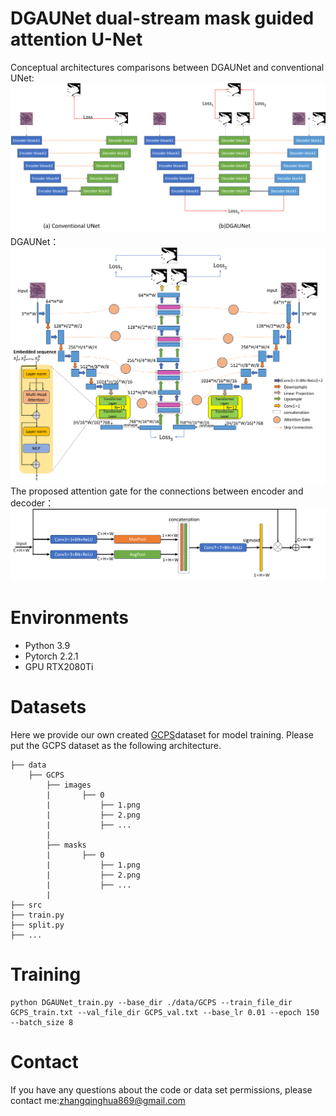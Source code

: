 # DGAUNet dual-stream mask guided attention U-Net
Conceptual architectures comparisons between DGAUNet and conventional UNet:
![image](images/2.png)
DGAUNet：
![image](images/1.png)
The proposed attention gate for the connections between encoder and decoder：
![image](images/3.png)
# Environments
* Python 3.9
* Pytorch 2.2.1
* GPU RTX2080Ti
# Datasets
Here we provide our own created [GCPS](https://drive.google.com/file/d/1PPYcOj6QDtPRyXX9JVYVl_kJaXYksBI-/view?usp=drive_link)dataset for model training.
Please put the GCPS dataset as the following architecture.
```
├── data
    ├── GCPS
        ├── images
        |       ├── 0
        |           ├── 1.png
        |           ├── 2.png
        |           ├── ...
        |
        ├── masks
        |       ├── 0
        |           ├── 1.png
        |           ├── 2.png
        |           ├── ...
        |
├── src
├── train.py
├── split.py
├── ...
```
# Training
```
python DGAUNet_train.py --base_dir ./data/GCPS --train_file_dir GCPS_train.txt --val_file_dir GCPS_val.txt --base_lr 0.01 --epoch 150 --batch_size 8
```

# Contact
If you have any questions about the code or data set permissions, please contact me:zhangqinghua869@gmail.com

